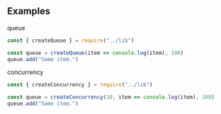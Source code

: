 ## Examples

queue

```js
const { createQueue } = require("../lib")

const queue = createQueue(item => console.log(item), 100)
queue.add("Some item.")
```

concurrency

```js
const { createConcurrency } = require("../lib")

const queue = createConcurrency(10, item => console.log(item), 100)
queue.add("Some item.")
```
